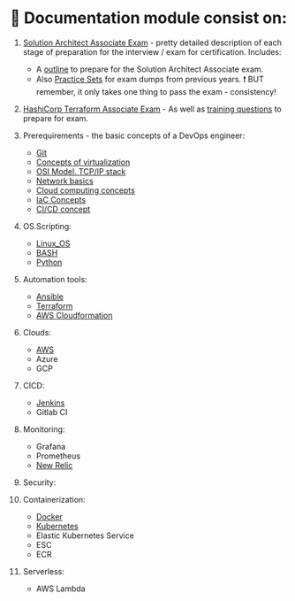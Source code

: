 # :pencil: Documentation module consist on:

1. [Solution Architect Associate Exam](https://www.credly.com/badges/1b2f5c2a-4a50-457d-be5c-13e50c68ff01/public_url) - pretty detailed description of each stage of preparation for the interview / exam for certification. Includes:
   - A [outline](https://github.com/RuslanSerdiuk/DevOps_Tasks_and_solutions/blob/Documentation/Documentation/Materials/Clouds/Solutions%20Architect%20Associate%20exam.pdf) to prepare for the Solution Architect Associate exam. 
   - Also [Practice Sets](https://github.com/RuslanSerdiuk/DevOps_Tasks_and_solutions/blob/Documentation/Documentation/Materials/Clouds/Practice%20Sets%20(Solutions%20Architect%20Associate%20Exam).pdf) for exam dumps from previous years.
:exclamation: BUT remember, it only takes one thing to pass the exam - consistency!

2. [HashiCorp Terraform Associate Exam](https://www.credly.com/badges/d5704b60-9ef4-4d1b-8f62-8c6503cfcda2/public_url) - As well as [training questions](https://github.com/RuslanSerdiuk/DevOps_Tasks_and_solutions/blob/Documentation/Documentation/Materials/Automation-Tools/HashiCorp%20Certified%20Terraform%20Associate/Terraform%20Associate%20Exam%20Dumps.pdf) to prepare for exam.

3. Prerequirements - the basic concepts of a DevOps engineer:
   - [Git](https://github.com/RuslanSerdiuk/DevOps_Tasks_and_solutions/blob/Documentation/Documentation/Materials/Prerequirements/GIT.pdf) 
   - [Concepts of virtualization](https://github.com/RuslanSerdiuk/DevOps_Tasks_and_solutions/blob/Documentation/Documentation/Materials/Prerequirements/Concept%20of%20Virtualization.pdf)
   - [OSI Model. TCP/IP stack](https://github.com/RuslanSerdiuk/DevOps_Tasks_and_solutions/blob/Documentation/Documentation/Materials/Prerequirements/Network.pdf)
   - [Network basics](https://github.com/RuslanSerdiuk/DevOps_Tasks_and_solutions/blob/Documentation/Documentation/Materials/Prerequirements/Network.pdf)
   - [Cloud computing concepts](https://github.com/RuslanSerdiuk/DevOps_Tasks_and_solutions/blob/Documentation/Documentation/Materials/Prerequirements/Cloud%20computing%20concept.pdf)
   - [IaC Concepts](https://github.com/RuslanSerdiuk/DevOps_Tasks_and_solutions/blob/Documentation/Documentation/Materials/Prerequirements/IaC%20Concept.pdf)
   - [CI/CD concept](https://github.com/RuslanSerdiuk/DevOps_Tasks_and_solutions/blob/Documentation/Documentation/Materials/Prerequirements/CICD%20concept.pdf)

4. OS.Scripting:
    - [Linux_OS](https://github.com/RuslanSerdiuk/DevOps_Tasks_and_solutions/blob/Documentation/Documentation/Materials/OS.Scripting/Linux_OS.pdf)
    - [BASH]()
    - [Python](https://github.com/RuslanSerdiuk/DevOps_Tasks_and_solutions/tree/Documentation/Documentation/Materials/OS.Scripting/Python_Basics)

5. Automation tools:
    - [Ansible](https://github.com/RuslanSerdiuk/DevOps_Tasks_and_solutions/blob/Documentation/Documentation/Materials/Automation-Tools/Ansible.pdf)
    - [Terraform](https://github.com/RuslanSerdiuk/DevOps_Tasks_and_solutions/tree/Documentation/Documentation/Materials/Automation-Tools/HashiCorp%20Certified%20Terraform%20Associate)
    - [AWS Cloudformation]()

6. Clouds:
    - [AWS]()
    - Azure
    - GCP

7. CICD:
    - [Jenkins]()
    - Gitlab CI

8. Monitoring:
    - Grafana
    - Prometheus
    - [New Relic](https://docs.newrelic.com/docs/apis/nerdgraph/get-started/nerdgraph-explorer/#example-account-user) 

9. Security:

10. Containerization: 
     - [Docker](https://github.com/RuslanSerdiuk/DevOps_Tasks_and_solutions/blob/Documentation/Documentation/Materials/Containerization/Docker.pdf)
     - [Kubernetes](https://github.com/RuslanSerdiuk/DevOps_Tasks_and_solutions/tree/Documentation/Documentation/Materials/Containerization/Kubernetes)
     - Elastic Kubernetes Service
     - ESC
     - ECR

11. Serverless:
    - AWS Lambda